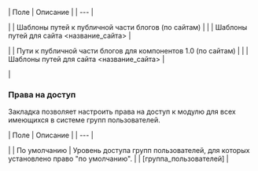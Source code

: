 | Поле | Описание |
| --- |

|
| Шаблоны путей к публичной части блогов (по сайтам) | |
| Шаблоны путей для сайта <название\_сайта> |

|
| Пути к публичной части блогов для компонентов 1.0 (по сайтам) | |
| Шаблоны путей для сайта <название\_сайта> |

|

### Права на доступ

Закладка позволяет настроить права на доступ к модулю для всех имеющихся в системе групп пользователей.

| Поле | Описание |
| --- |

|
| По умолчанию | Уровень доступа групп пользователей, для которых установлено право "по умолчанию". |
| [группа\_пользователей] |